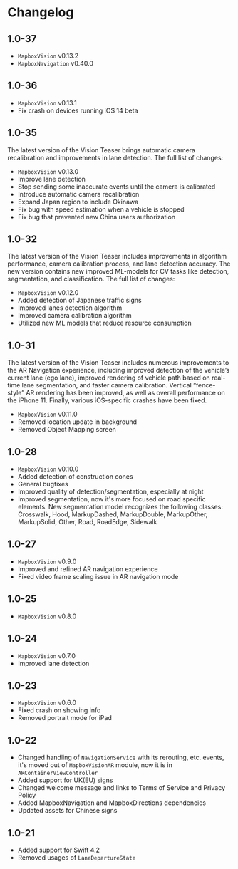 # Changelog

## 1.0-37

- `MapboxVision` v0.13.2
- `MapboxNavigation` v0.40.0

## 1.0-36

- `MapboxVision` v0.13.1
- Fix crash on devices running iOS 14 beta

## 1.0-35

The latest version of the Vision Teaser brings automatic camera recalibration and improvements in lane detection. The full list of changes:

- `MapboxVision` v0.13.0
- Improve lane detection
- Stop sending some inaccurate events until the camera is calibrated
- Introduce automatic camera recalibration
- Expand Japan region to include Okinawa
- Fix bug with speed estimation when a vehicle is stopped
- Fix bug that prevented new China users authorization

## 1.0-32

The latest version of the Vision Teaser includes improvements in algorithm performance, camera calibration process, and lane detection accuracy. The new version contains new improved ML-models for CV tasks like detection, segmentation, and classification. The full list of changes:

- `MapboxVision` v0.12.0
- Added detection of Japanese traffic signs
- Improved lanes detection algorithm
- Improved camera calibration algorithm
- Utilized new ML models that reduce resource consumption

## 1.0-31

The latest version of the Vision Teaser includes numerous improvements to the AR Navigation experience, including improved detection of the vehicle’s current lane (ego lane), improved rendering of vehicle path based on real-time lane segmentation, and faster camera calibration. Vertical “fence-style” AR rendering has been improved, as well as overall performance on the iPhone 11. Finally, various iOS-specific crashes have been fixed.

- `MapboxVision` v0.11.0
- Removed location update in background
- Removed Object Mapping screen

## 1.0-28

- `MapboxVision` v0.10.0
- Added detection of construction cones
- General bugfixes
- Improved quality of detection/segmentation, especially at night
- Improved segmentation, now it's more focused on road specific elements. New segmentation model recognizes the following classes: Crosswalk, Hood, MarkupDashed, MarkupDouble, MarkupOther, MarkupSolid, Other, Road, RoadEdge, Sidewalk

## 1.0-27

- `MapboxVision` v0.9.0
- Improved and refined AR navigation experience
- Fixed video frame scaling issue in AR navigation mode

## 1.0-25

- `MapboxVision` v0.8.0

## 1.0-24

- `MapboxVision` v0.7.0
- Improved lane detection

## 1.0-23

- `MapboxVision` v0.6.0
- Fixed crash on showing info
- Removed portrait mode for iPad

## 1.0-22

- Changed handling of `NavigationService` with its rerouting, etc. events, it's moved out of `MapboxVisionAR` module, now it is in `ARContainerViewController`
- Added support for UK(EU) signs
- Changed welcome message and links to Terms of Service and Privacy Policy
- Added MapboxNavigation and MapboxDirections dependencies
- Updated assets for Chinese signs

## 1.0-21

- Added support for Swift 4.2
- Removed usages of `LaneDepartureState`
